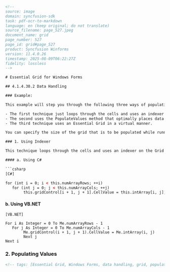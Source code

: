 ```html
<!-- 
source: image
domain: syncfusion-sdk
task: pdf-ocr-to-markdown
language: en (keep original; do not translate)
source_filename: page_527.jpeg
document_name: grid
page_number: 527
page_id: grid#page_527
product: Syncfusion Winforms
version: 11.4.0.26
timestamp: 2025-08-09T06:22:27Z
fidelity: lossless
-->

# Essential Grid for Windows Forms

## 4.1.4.30.2 Data Handling

### Example:

This example will step you through the following three ways of populating an Essential Grid:

- The first technique just loops through the cells and uses an indexer on the Grid control to set the values.
- The second uses the PopulateValues method that optimally places data from a data source into a grid range.
- The third technique uses an Essential Grid in a virtual manner.

You can specify the size of the grid that is to be populated while running the sample and then you can try all the three methods to compare the performance. However, the .NET Framework JIT slows the first population owing to one-time jitting of the code.

### 1. Using Indexer

This technique loops through the cells and uses an indexer on the Grid control to set the values.

#### a. Using C#

```csharp
[C#]

for (int i = 0; i < this.numArrayRows; ++i)
   for (int j = 0; j < this.numArrayCols; ++j)
        this.gridControl[i + 1, j + 1].CellValue = this.intArray[i, j];
```

#### b. Using VB.NET

```vb.net
[VB.NET]

For i As Integer = 0 To Me.numArrayRows - 1
   For j As Integer = 0 To Me.numArrayCols - 1
        Me.gridControl(i + 1, j + 1).CellValue = Me.intArray(i, j)
        Next j
Next i
```

### 2. Populating Values
```html
<!-- tags: [Essential Grid, Windows Forms, data handling, grid, populate values, indexer, virtual grid, performance comparison] keywords: [Essential Grid, Windows Forms, data handling, grid population, virtual grid, performance comparison, indexer, PopulateValues method] -->
```